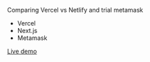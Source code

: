 Comparing Vercel vs Netlify and trial metamask

-   Vercel
-   Next.js
-   Metamask

[Live demo](https://vercel-test-3t4gkwdrc-hi-dapp.vercel.app/)
